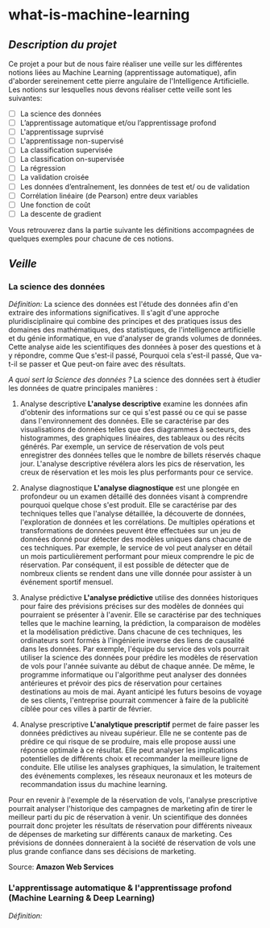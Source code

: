 # what-is-machine-learning

## _Description du projet_

Ce projet a pour but de nous faire réaliser une veille sur les différentes notions liées au Machine Learning (apprentissage automatique), afin d'aborder sereinement cette pierre angulaire de l'Intelligence Artificielle.
Les notions sur lesquelles nous devons réaliser cette veille sont les suivantes:

- [ ] La science des données
- [ ] L’apprentissage automatique et/ou l’apprentissage profond
- [ ] L'apprentissage suprvisé
- [ ] L'apprentissage non-supervisé
- [ ] La classification supervisée
- [ ] La classification on-supervisée
- [ ] La régression
- [ ] La validation croisée
- [ ] Les données d’entraînement, les données de test et/ ou de validation
- [ ] Corrélation linéaire (de Pearson) entre deux variables
- [ ] Une fonction de coût
- [ ] La descente de gradient

Vous retrouverez dans la partie suivante les définitions accompagnées de quelques exemples pour chacune de ces notions.

## _Veille_

### **La science des données**

_Définition:_
La science des données est l'étude des données afin d'en extraire des informations significatives. Il s'agit d'une approche pluridisciplinaire qui combine des principes et des pratiques issus des domaines des mathématiques, des statistiques, de l'intelligence artificielle et du génie informatique, en vue d'analyser de grands volumes de données. Cette analyse aide les scientifiques des données à poser des questions et à y répondre, comme Que s'est-il passé, Pourquoi cela s'est-il passé, Que va-t-il se passer et Que peut-on faire avec des résultats.

_A quoi sert la Science des données ?_
La science des données sert à étudier les données de quatre principales manières :

1. Analyse descriptive
**L'analyse descriptive** examine les données afin d'obtenir des informations sur ce qui s'est passé ou ce qui se passe dans l'environnement des données. Elle se caractérise par des visualisations de données telles que des diagrammes à secteurs, des histogrammes, des graphiques linéaires, des tableaux ou des récits générés. Par exemple, un service de réservation de vols peut enregistrer des données telles que le nombre de billets réservés chaque jour. L'analyse descriptive révélera alors les pics de réservation, les creux de réservation et les mois les plus performants pour ce service.

2. Analyse diagnostique
**L'analyse diagnostique** est une plongée en profondeur ou un examen détaillé des données visant à comprendre pourquoi quelque chose s'est produit. Elle se caractérise par des techniques telles que l'analyse détaillée, la découverte de données, l'exploration de données et les corrélations. De multiples opérations et transformations de données peuvent être effectuées sur un jeu de données donné pour détecter des modèles uniques dans chacune de ces techniques. Par exemple, le service de vol peut analyser en détail un mois particulièrement performant pour mieux comprendre le pic de réservation. Par conséquent, il est possible de détecter que de nombreux clients se rendent dans une ville donnée pour assister à un événement sportif mensuel.

3. Analyse prédictive
**L'analyse prédictive** utilise des données historiques pour faire des prévisions précises sur des modèles de données qui pourraient se présenter à l'avenir. Elle se caractérise par des techniques telles que le machine learning, la prédiction, la comparaison de modèles et la modélisation prédictive. Dans chacune de ces techniques, les ordinateurs sont formés à l'ingénierie inverse des liens de causalité dans les données. Par exemple, l'équipe du service des vols pourrait utiliser la science des données pour prédire les modèles de réservation de vols pour l'année suivante au début de chaque année. De même, le programme informatique ou l'algorithme peut analyser des données antérieures et prévoir des pics de réservation pour certaines destinations au mois de mai. Ayant anticipé les futurs besoins de voyage de ses clients, l'entreprise pourrait commencer à faire de la publicité ciblée pour ces villes à partir de février.

4. Analyse prescriptive
**L'analytique prescriptif** permet de faire passer les données prédictives au niveau supérieur. Elle ne se contente pas de prédire ce qui risque de se produire, mais elle propose aussi une réponse optimale à ce résultat. Elle peut analyser les implications potentielles de différents choix et recommander la meilleure ligne de conduite. Elle utilise les analyses graphiques, la simulation, le traitement des événements complexes, les réseaux neuronaux et les moteurs de recommandation issus du machine learning.         

Pour en revenir à l'exemple de la réservation de vols, l'analyse prescriptive pourrait analyser l'historique des campagnes de marketing afin de tirer le meilleur parti du pic de réservation à venir. Un scientifique des données pourrait donc projeter les résultats de réservation pour différents niveaux de dépenses de marketing sur différents canaux de marketing. Ces prévisions de données donneraient à la société de réservation de vols une plus grande confiance dans ses décisions de marketing.


Source: **Amazon Web Services**

### **L'apprentissage automatique & l'apprentissage profond (Machine Learning & Deep Learning)**

_Définition:_

